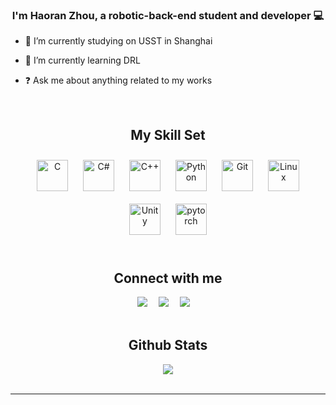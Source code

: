 ### <div align="center">I'm Haoran Zhou, a robotic-back-end student and developer 💻</div>  
  

- 🔭 I’m currently studying on USST in Shanghai  
  

- 🌱 I’m currently learning DRL
  

- ❓ Ask me about anything related to my works 
  

<br/>  


## <div align="center"> My Skill Set </div> 

<div align="center">  
<a href="https://www.cprogramming.com/" target="_blank"><img style="margin: 10px" src="https://profilinator.rishav.dev/skills-assets/c-original.svg" alt="C" height="50" /></a>  
<a href="https://docs.microsoft.com/en-us/dotnet/csharp/" target="_blank"><img style="margin: 10px" src="https://profilinator.rishav.dev/skills-assets/csharp-original.svg" alt="C#" height="50" /></a>  
<a href="https://www.cplusplus.com/" target="_blank"><img style="margin: 10px" src="https://profilinator.rishav.dev/skills-assets/cplusplus-original.svg" alt="C++" height="50" /></a>  
<a href="https://www.python.org/" target="_blank"><img style="margin: 10px" src="https://profilinator.rishav.dev/skills-assets/python-original.svg" alt="Python" height="50" /></a>  
<a href="https://github.com/" target="_blank"><img style="margin: 10px" src="https://profilinator.rishav.dev/skills-assets/git-scm-icon.svg" alt="Git" height="50" /></a>  
<a href="https://www.linux.org/" target="_blank"><img style="margin: 10px" src="https://profilinator.rishav.dev/skills-assets/linux-original.svg" alt="Linux" height="50" /></a>  
<a href="https://unity.com/" target="_blank"><img style="margin: 10px" src="https://profilinator.rishav.dev/skills-assets/unity.png" alt="Unity" height="50" /></a>  
<a href="https://pytorch.org/" target="_blank"><img style="margin: 10px" src="https://profilinator.rishav.dev/skills-assets/pytorch-icon.svg" alt="pytorch" height="50" /></a>  
</div>  

<br/>  


## <div align="center"> Connect with me </div>   
<div align="center">
  <a href="https://nonejou072.github.io/"><img src="https://img.shields.io/badge/Website-博客-blue" /></a>&emsp;
  <a href="https://space.bilibili.com/19446641/"><img src="https://img.shields.io/badge/Bilibili-B站-ff69b4" /></a>&emsp;
  <a href="https://blog.csdn.net/qq_43557907/"><img src="https://img.shields.io/badge/CSDN-论坛-c32136" /></a>&emsp;
<!--   <a href="https://www.zhihu.com/people/shi-ran-8-72/"><img src="https://img.shields.io/badge/Zhihu-知乎-blue" /></a>&emsp; -->
  <!-- visitor statistics logo 访客数统计徽标 -->
<!--   <img src="https://komarev.com/ghpvc/?username=NoneJou072&label=Views&color=0e75b6&style=flat" alt="访问量统计" /> -->

</div>  

<br/>  


## <div align="center"> Github Stats </div>   
<div align="center"><img src="https://github-readme-stats.vercel.app/api?username=NoneJou072&show_icons=true&count_private=true&hide_border=true" align="center" /></div>  

<br/>  

----
